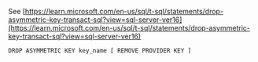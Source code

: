 See [https://learn.microsoft.com/en-us/sql/t-sql/statements/drop-asymmetric-key-transact-sql?view=sql-server-ver16](https://learn.microsoft.com/en-us/sql/t-sql/statements/drop-asymmetric-key-transact-sql?view=sql-server-ver16)
```
DROP ASYMMETRIC KEY key_name [ REMOVE PROVIDER KEY ]
```
